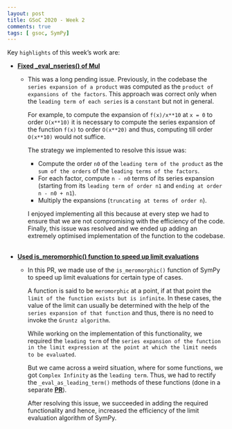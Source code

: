 ```yaml
---
layout: post
title: GSoC 2020 - Week 2
comments: true
tags: [ gsoc, SymPy]
---
```


Key `highlights` of this week’s work are:

* **[Fixed _eval_nseries() of Mul](https://github.com/sympy/sympy/pull/19369)**
  
  * This was a long pending issue. 
    Previously, in the codebase the `series expansion of a product` was computed as the `product of expansions of the factors`. 
    This approach was correct only when the `leading term of each series` is a `constant` but not in general.
    
    For example, to compute the expansion of `f(x)/x**10` at `x = 0` to order `O(x**10)` it is necessary to compute the series expansion 
    of the function `f(x)` to order `O(x**20)` and thus, computing till order `O(x**10)` would not suffice.
    
    The strategy we implemented to resolve this issue was:
    
    - Compute the order `n0` of the `leading term of the product` as the `sum of the orders` of the `leading terms of the factors`.
    - For each factor, compute `n - n0` terms of its series expansion (starting from its `leading term of order n1` and `ending at order n - n0 + n1`).
    - Multiply the expansions (`truncating at terms of order n`).
        
    I enjoyed implementing all this because at every step we had to ensure that we are not compromising with the efficiency of the code. 
    Finally, this issue was resolved and we ended up adding an extremely optimised implementation of the function to the codebase.
<br><br>
* **[Used is_meromorphic() function to speed up limit evaluations](https://github.com/sympy/sympy/pull/19432)**
  
  * In this PR, we made use of the `is_meromorphic()` function of SymPy to speed up limit evaluations for certain type of cases.
    
    A function is said to be `meromorphic` at a point, if at that point the `limit of the function exists but is infinite`. 
    In these cases, the value of the limit can usually be determined with the help of the `series expansion of that function` and 
    thus, there is no need to invoke the `Gruntz algorithm`. 
    
    While working on the implementation of this functionality, we required the `leading term` of the `series expansion of the function in the limit expression at the point at which the limit needs to be evaluated`.
    
    But we came across a weird situation, where for some functions, we got `Complex Infinity` as the `leading term`.
    Thus, we had to rectify the `_eval_as_leading_term()` methods of these functions (done in a separate **[PR](https://github.com/sympy/sympy/pull/19461)**).
    
    After resolving this issue, we succeeded in adding the required functionality and hence, increased the efficiency of the limit evaluation algorithm of SymPy.
